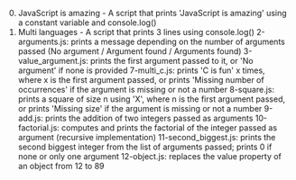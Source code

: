0. JavaScript is amazing - A script that prints 'JavaScript is amazing' using a constant variable and console.log()
1. Multi languages - A script that prints 3 lines using console.log()
2-arguments.js: prints a message depending on the number of arguments passed (No argument / Argument found / Arguments found)
3-value_argument.js: prints the first argument passed to it, or 'No argument' if none is provided
7-multi_c.js: prints 'C is fun' x times, where x is the first argument passed, or prints 'Missing number of occurrences' if the argument is missing or not a number
8-square.js: prints a square of size n using 'X', where n is the first argument passed, or prints 'Missing size' if the argument is missing or not a number
9-add.js: prints the addition of two integers passed as arguments
10-factorial.js: computes and prints the factorial of the integer passed as argument (recursive implementation)
11-second_biggest.js: prints the second biggest integer from the list of arguments passed; prints 0 if none or only one argument
12-object.js: replaces the value property of an object from 12 to 89
